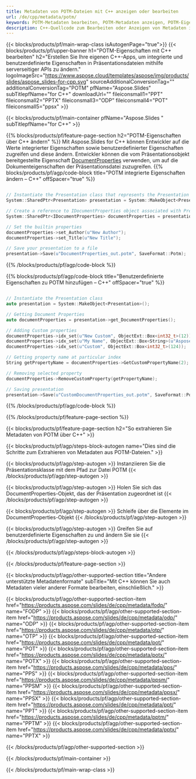 ```yaml
---
title: Metadaten von POTM-Dateien mit C++ anzeigen oder bearbeiten
url: /de/cpp/metadata/potm/
keywords: POTM-Metadaten bearbeiten, POTM-Metadaten anzeigen, POTM-Eigenschaften bearbeiten, POTM-Eigenschaften anzeigen
description: C++-Quellcode zum Bearbeiten oder Anzeigen von Metadaten im POTM-Format.
---
```


{{< blocks/products/pf/main-wrap-class isAutogenPage="true">}}
{{< blocks/products/pf/upper-banner h1="POTM-Eigenschaften mit C++ bearbeiten" h2="Erstellen Sie Ihre eigenen C++-Apps, um integrierte und benutzerdefinierte Eigenschaften in Präsentationsdateien mithilfe serverseitiger APIs zu ändern." logoImageSrc="https://www.aspose.cloud/templates/aspose/img/products/slides/aspose_slides-for-cpp.svg" sourceAdditionalConversionTag="" additionalConversionTag="POTM" pfName="Aspose.Slides" subTitlepfName="for C++" downloadUrl="" fileiconsmall1="PPT" fileiconsmall2="PPTX" fileiconsmall3="ODP" fileiconsmall4="POT" fileiconsmall5="ppsx" >}}

{{< blocks/products/pf/main-container pfName="Aspose.Slides " subTitlepfName="for C++" >}}

{{% blocks/products/pf/feature-page-section  h2="POTM-Eigenschaften über C++ ändern" %}}
Mit Aspose.Slides for C++ können Entwickler auf die Werte integrierter Eigenschaften sowie benutzerdefinierter Eigenschaften zugreifen und diese ändern. Entwickler können die vom Präsentationsobjekt bereitgestellte Eigenschaft [DocumentProperties](https://reference.aspose.com/slides/cpp/aspose.slides/documentproperties/) verwenden, um auf die Dokumenteigenschaften der Präsentationsdatei zuzugreifen.
{{% blocks/products/pf/agp/code-block title="POTM integrierte Eigenschaften ändern – C++" offSpacer="true" %}}

```cpp

// Instantiate the Presentation class that represents the Presentation
System::SharedPtr<Presentation> presentation = System::MakeObject<Presentation>(u"presentation.potm");

// Create a reference to IDocumentProperties object associated with Presentation
System::SharedPtr<IDocumentProperties> documentProperties = presentation->get_DocumentProperties();

// Set the builtin properties
documentProperties->set_Author(u"New Author");
documentProperties->set_Title(u"New Title");

// Save your presentation to a file
presentation->Save(u"DocumentProperties_out.potm", SaveFormat::Potm);
```

{{% /blocks/products/pf/agp/code-block %}}

{{% blocks/products/pf/agp/code-block title="Benutzerdefinierte Eigenschaften zu POTM hinzufügen – C++" offSpacer="true" %}}

```cpp

// Instantiate the Presentation class
auto presentation = System::MakeObject<Presentation>();

// Getting Document Properties
auto documentProperties = presentation->get_DocumentProperties();

// Adding Custom properties
documentProperties->idx_set(u"New Custom", ObjectExt::Box<int32_t>(12));
documentProperties->idx_set(u"My Name", ObjectExt::Box<String>(u"Aspose Metadata Editor"));
documentProperties->idx_set(u"Custom", ObjectExt::Box<int32_t>(124));

// Getting property name at particular index
String getPropertyName = documentProperties->GetCustomPropertyName(2);

// Removing selected property
documentProperties->RemoveCustomProperty(getPropertyName);

// Saving presentation
presentation->Save(u"CustomDocumentProperties_out.potm", SaveFormat::Potm);
```

{{% /blocks/products/pf/agp/code-block %}}

{{% /blocks/products/pf/feature-page-section %}}

{{< blocks/products/pf/feature-page-section  h2="So extrahieren Sie Metadaten von POTM über C++" >}}

{{< blocks/products/pf/agp/steps-block-autogen name="Dies sind die Schritte zum Extrahieren von Metadaten aus POTM-Dateien." >}}

{{< blocks/products/pf/agp/step-autogen >}}
Instanziieren Sie die Präsentationsklasse mit dem Pfad zur Datei POTM
{{< /blocks/products/pf/agp/step-autogen >}}

{{< blocks/products/pf/agp/step-autogen >}}
Holen Sie sich das DocumentProperties-Objekt, das der Präsentation zugeordnet ist
{{< /blocks/products/pf/agp/step-autogen >}}

{{< blocks/products/pf/agp/step-autogen >}}
Schleife über die Elemente im DocumentProperties-Objekt
{{< /blocks/products/pf/agp/step-autogen >}}

{{< blocks/products/pf/agp/step-autogen >}}
Greifen Sie auf benutzerdefinierte Eigenschaften zu und ändern Sie sie
{{< /blocks/products/pf/agp/step-autogen >}}

{{< /blocks/products/pf/agp/steps-block-autogen >}}

{{< /blocks/products/pf/feature-page-section >}}

{{< blocks/products/pf/agp/other-supported-section title="Andere unterstützte Metadatenformate" subTitle="Mit C++ können Sie auch Metadaten vieler anderer Formate bearbeiten, einschließlich." >}}

{{< blocks/products/pf/agp/other-supported-section-item href="https://products.aspose.com/slides/de/cpp/metadata/fodp/" name="FODP" >}}
{{< blocks/products/pf/agp/other-supported-section-item href="https://products.aspose.com/slides/de/cpp/metadata/odp/" name="ODP" >}}
{{< blocks/products/pf/agp/other-supported-section-item href="https://products.aspose.com/slides/de/cpp/metadata/otp/" name="OTP" >}}
{{< blocks/products/pf/agp/other-supported-section-item href="https://products.aspose.com/slides/de/cpp/metadata/pot/" name="POT" >}}
{{< blocks/products/pf/agp/other-supported-section-item href="https://products.aspose.com/slides/de/cpp/metadata/potx/" name="POTX" >}}
{{< blocks/products/pf/agp/other-supported-section-item href="https://products.aspose.com/slides/de/cpp/metadata/pps/" name="PPS" >}}
{{< blocks/products/pf/agp/other-supported-section-item href="https://products.aspose.com/slides/de/cpp/metadata/ppsm/" name="PPSM" >}}
{{< blocks/products/pf/agp/other-supported-section-item href="https://products.aspose.com/slides/de/cpp/metadata/ppsx/" name="PPSX" >}}
{{< blocks/products/pf/agp/other-supported-section-item href="https://products.aspose.com/slides/de/cpp/metadata/ppt/" name="PPT" >}}
{{< blocks/products/pf/agp/other-supported-section-item href="https://products.aspose.com/slides/de/cpp/metadata/pptm/" name="PPTM" >}}
{{< blocks/products/pf/agp/other-supported-section-item href="https://products.aspose.com/slides/de/cpp/metadata/pptx/" name="PPTX" >}}


{{< /blocks/products/pf/agp/other-supported-section >}}

{{< /blocks/products/pf/main-container >}}
    
{{< /blocks/products/pf/main-wrap-class >}}